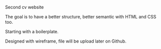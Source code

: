 
Second cv website

The goal is to have a better structure, better semantic with HTML and CSS too. 

Starting with a boilerplate.

Designed with wireframe, file will be upload later on Github.
